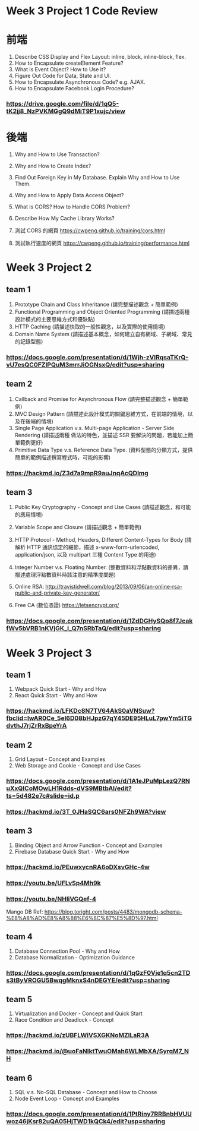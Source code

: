 # Week 3 Project 1 Code Review

# 前端
1. Describe CSS Display and Flex Layout: inline, block, inline-block, flex.
2. How to Encapsulate createElement Feature?
3. What is Event Object? How to Use it?
4. Figure Out Code for Data, State and UI.
5. How to Encapsulate Asynchronous Code? e.g. AJAX.
6. How to Encapsulate Facebook Login Procedure?
### https://drive.google.com/file/d/1qQ5-tK2jj8_NzPVKMGgQ9dMiT9P1xujc/view

# 後端

1. Why and How to Use Transaction?
2. Why and How to Create Index?
3. Find Out Foreign Key in My Database. Explain Why and How to Use Them.
4. Why and How to Apply Data Access Object?
5. What is CORS? How to Handle CORS Problem?
6. Describe How My Cache Library Works?

7. 測試  CORS 的網頁
https://cwpeng.github.io/training/cors.html
8. 測試執行速度的網頁
https://cwpeng.github.io/training/performance.html 

# Week 3 Project 2 

## team 1

1. Prototype Chain and Class Inheritance (請完整描述觀念 + 簡單範例)
2. Functional Programming and Object Oriented Programming (請描述兩種設計模式的主要思維方式和優缺點)
3. HTTP Caching (請描述快取的一般性觀念，以及實際的使用情境)
4. Domain Name System (請描述基本概念，如何建立自有網域、子網域、常見的記錄型態)

### https://docs.google.com/presentation/d/1Wjh-zVIRqsaTKrQ-vU7esQC0FZlPQuM3mrrJiOGNsxQ/edit?usp=sharing

## team 2

1. Callback and Promise for Asynchronous Flow (請完整描述觀念 + 簡單範例)
2. MVC Design Pattern (請描述此設計模式的關鍵思維方式，在前端的情境，以及在後端的情境)
3. Single Page Application v.s. Multi-page Application - Server Side Rendering (請描述兩種
做法的特色，並描述 SSR 要解決的問題，若能加上簡單範例更好)
4. Primitive Data Type v.s. Reference Data Type. (資料型態的分類方式，提供簡單的範例描述撰寫程式時，可能的影響)

### https://hackmd.io/Z3d7a9mpR9auJnqAcQDlmg

## team 3

1. Public Key Cryptography - Concept and Use Cases (請描述觀念，和可能的應用情境)
2. Variable Scope and Closure (請描述觀念 + 簡單範例)
3. HTTP Protocol - Method, Headers, Different Content-Types for Body (請解析 HTTP 通訊協定的細節，描述 x-www-form-urlencoded, application/json, 以及 multipart 三種 Content Type 的用途)
4. Integer Number v.s. Floating Number. (整數資料和浮點數資料的差異，請描述處理浮點數資料時該注意的精準度問題)

5. Online RSA:
http://travistidwell.com/blog/2013/09/06/an-online-rsa-public-and-private-key-generator/

6. Free CA (數位憑證)
https://letsencrypt.org/

### https://docs.google.com/presentation/d/1ZdDGHySQp8f7JcakfWv5bVRB1nKVjGK_i_Q7nSRbTaQ/edit?usp=sharing


# Week 3 Project 3 

## team 1

1. Webpack Quick Start - Why and How
2. React Quick Start - Why and How

### https://hackmd.io/LFKDc8N7TV64AkS0aVNSuw?fbclid=IwAR0Ce_5el6D08bHJpzG7qY45DE95HLuL7pwYm5iTGdvthJ7rjZrRxBpeYrA

## team 2
1. Grid Layout - Concept and Examples
2. Web Storage and Cookie - Concept and Use Cases

### https://docs.google.com/presentation/d/1A1eJPuMpLezQ7RNuXxQICoMOwLH1Rdds-dVS9MBtbAI/edit?ts=5d482e7c#slide=id.p
### https://hackmd.io/3T_0JHaSQC6ars0NFZh9WA?view

## team 3
1. Binding Object and Arrow Function - Concept and Examples
2. Firebase Database Quick Start - Why and How

### https://hackmd.io/PEuwxycnRA6oDXsvGHc-4w
### https://youtu.be/UFLvSp4Mh9k
### https://youtu.be/NHliVGQef-4

Mango DB Ref: https://blog.toright.com/posts/4483/mongodb-schema-%E8%A8%AD%E8%A8%88%E6%8C%87%E5%8D%97.html

## team 4
1. Database Connection Pool - Why and How
2. Database Normalization - Optimization Guidance

### https://docs.google.com/presentation/d/1qGzF0Vje1q5cn2TDs3tByVROGU5BwqgMknxS4nDEGYE/edit?usp=sharing

## team 5
1. Virtualization and Docker - Concept and Quick Start
2. Race Condition and Deadlock - Concept

### https://hackmd.io/zUBFLWiVSXGKNoMZlLaR3A
### https://hackmd.io/@uoFaNlktTwuOMah6WLMbXA/SyrqM7_NH

## team 6
1. SQL v.s. No-SQL Database - Concept and How to Choose
2. Node Event Loop - Concept and Examples

### https://docs.google.com/presentation/d/1PtRiny7RRBnbHVUUwoz46jKsr82uQA05HjTWD1kQCk4/edit?usp=sharing
